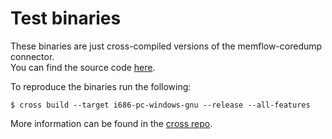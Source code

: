 # Test binaries

These binaries are just cross-compiled versions of the memflow-coredump connector.\
You can find the source code [here](https://github.com/memflow/memflow-coredump).

To reproduce the binaries run the following:
```
$ cross build --target i686-pc-windows-gnu --release --all-features
```

More information can be found in the [cross repo](https://github.com/cross-rs/cross).